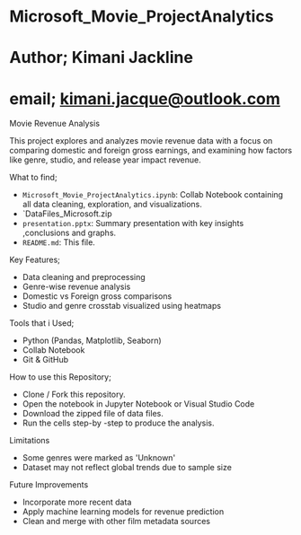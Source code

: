   # Microsoft_Movie_ProjectAnalytics #

  # Author; Kimani Jackline
  # email; kimani.jacque@outlook.com

Movie Revenue Analysis

This project explores and analyzes movie revenue data with a focus on comparing domestic and foreign gross earnings, and examining how factors like genre, studio, and release year impact revenue.

What to find;

- `Microsoft_Movie_ProjectAnalytics.ipynb`: Collab Notebook containing all data cleaning, exploration, and visualizations.
- `DataFiles_Microsoft.zip
- `presentation.pptx`: Summary presentation with key insights ,conclusions and graphs.
- `README.md`: This file.

Key Features;

- Data cleaning and preprocessing
- Genre-wise revenue analysis
- Domestic vs Foreign gross comparisons
- Studio and genre crosstab visualized using heatmaps

Tools that i Used;

- Python (Pandas, Matplotlib, Seaborn)
- Collab Notebook
- Git & GitHub

How to use this Repository;

- Clone / Fork this repository.
- Open the notebook in Jupyter Notebook or Visual Studio Code
- Download the zipped file of data files.
- Run the cells step-by -step to produce the analysis.

Limitations

- Some genres were marked as 'Unknown'
- Dataset may not reflect global trends due to sample size

Future Improvements

- Incorporate more recent data
- Apply machine learning models for revenue prediction
- Clean and merge with other film metadata sources
